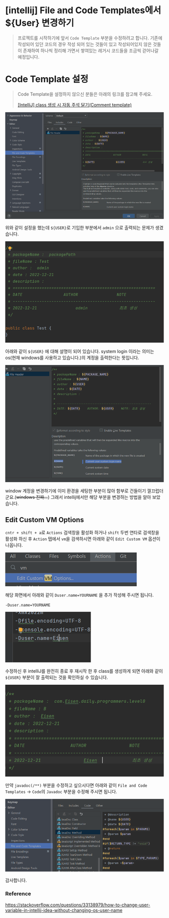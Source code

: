 # [intellij] File and Code Templates에서 ${User} 변경하기

> 프로젝트를 시작하기에 앞서 `Code Template` 부분을 수정하려고 합니다. 기존에 작성되어 있던 코드의 경우 작성 되어 있는 것들이 있고 작성되어있지 않은 것들이 존재하여 하나씩 정리해 가면서 쌓여있는 레거시 코드들을 조금씩 걷어나갈 예정입니다. 

# Code Template 설정

> Code Template을 설정하지 않으신 분들은 아래의 링크를 참고해 주세요.
>
> [[IntelliJ] class 생성 시 자동 주석 달기(Comment template)](https://jjam89.tistory.com/222)

![image-20221221161245979](https://raw.githubusercontent.com/KrGil/TIL/8284a27edd3f9b0463357dd2bd37fc8b1a451346/CS/IDETools/Intellij/code_template_user.assets/image-20221221161245979.png)

위와 같이 설정을 했는데 `${USER}`로 기입한 부분에서 `admin` 으로 출력되는 문제가 생겼습니다.

![image-20221221162113550](https://raw.githubusercontent.com/KrGil/TIL/8284a27edd3f9b0463357dd2bd37fc8b1a451346/CS/IDETools/Intellij/code_template_user.assets/image-20221221162113550.png)

아래와 같이 `${USER}` 에 대해 설명이 되어 있습니다. system login 이라는 의미는 os(현재 windows를 사용하고 있습니다.)의 계정을 출력한다는 뜻입니다.

![image-20221221170316277](https://raw.githubusercontent.com/KrGil/TIL/8284a27edd3f9b0463357dd2bd37fc8b1a451346/CS/IDETools/Intellij/code_template_user.assets/image-20221221170316277.png)

window 계정을 변경하기에 이미 환경을 세팅한 부분이 많아 함부로 건들이기 껄끄럽더군요.(~~windows 진짜...~~) 그래서 intellij에서만 해당 부분을 변경하는 방법을 알아 보았습니다.

## Edit Custom VM Options

`cntr + shift + a`로 `Actions` 검색창을 활성화 하거나 `shift` 두번 연타로 검색창을 활성화 하신 후 `Action` 탭에서 `vm`을 검색하시면 아래와 같이 `Edit Custom VM` 옵션이 나옵니다.

![image-20221221161818097](https://raw.githubusercontent.com/KrGil/TIL/8284a27edd3f9b0463357dd2bd37fc8b1a451346/CS/IDETools/Intellij/code_template_user.assets/image-20221221161818097.png)

해당 화면에서 아래와 같이 `Duser.name=YOURNAME` 을 추가 작성해 주시면 됩니다.

```
-Duser.name=YOURNAME
```

![image-20221221161710982](https://raw.githubusercontent.com/KrGil/TIL/8284a27edd3f9b0463357dd2bd37fc8b1a451346/CS/IDETools/Intellij/code_template_user.assets/image-20221221161710982.png)

수정하신 후 intelliJ를 완전히 종료 후 재시작 한 후 class를 생성하게 되면 아래와 같이 `${USER}` 부분이 잘 출력되는 것을 확인하실 수 있습니다. 

![image-20221221162307390](https://raw.githubusercontent.com/KrGil/TIL/8284a27edd3f9b0463357dd2bd37fc8b1a451346/CS/IDETools/Intellij/code_template_user.assets/image-20221221162307390.png)

만약 `javadoc(/**)` 부분을 수정하고 싶으시다면 아래와 같이 `File and Code Templates` -> `Code`의 `Javadoc` 부분을 수정해 주시면 됩니다.

![image-20221221165633794](https://raw.githubusercontent.com/KrGil/TIL/8284a27edd3f9b0463357dd2bd37fc8b1a451346/CS/IDETools/Intellij/code_template_user.assets/image-20221221165633794.png)

감사합니다.



### Reference

https://stackoverflow.com/questions/33138979/how-to-change-user-variable-in-intellij-idea-without-changing-os-user-name



